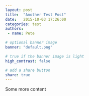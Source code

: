 ```yaml
---
layout: post
title:  "Another Test Post"
date:   2015-10-03 17:26:00
categories: test
authors:
 - name: Pete

# optional banner image
banner: "default.png"

# true if the banner image is light
high_contrast: false

# add a share button
share: true
---
```

Some more content

